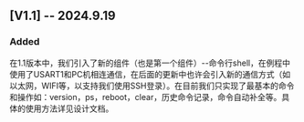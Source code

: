 ## [V1.1] -- 2024.9.19
### Added

​		在1.1版本中，我们引入了新的组件（也是第一个组件）--命令行shell，在例程中使用了USART1和PC机相连通信，在后面的更新中也许会引入新的通信方式（如以太网，WIFI等，以支持我们使用SSH登录）。在目前我们只实现了最基本的命令和操作如：version，ps，reboot，clear，历史命令记录，命令自动补全等。具体的使用方法详见设计文档。